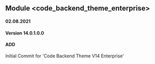## Module <code_backend_theme_enterprise>

#### 02.08.2021
#### Version 14.0.1.0.0
#### ADD
Initial Commit for 'Code Backend Theme V14 Enterprise'